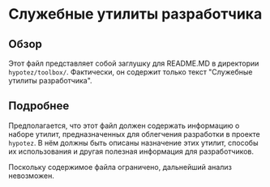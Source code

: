 # Служебные утилиты разработчика

## Обзор

Этот файл представляет собой заглушку для README.MD в директории `hypotez/toolbox/`. Фактически, он содержит только текст "Служебные утилиты разработчика".

## Подробнее

Предполагается, что этот файл должен содержать информацию о наборе утилит, предназначенных для облегчения разработки в проекте `hypotez`. В нём должны быть описаны назначение этих утилит, способы их использования и другая полезная информация для разработчиков.

Поскольку содержимое файла ограничено, дальнейший анализ невозможен.
